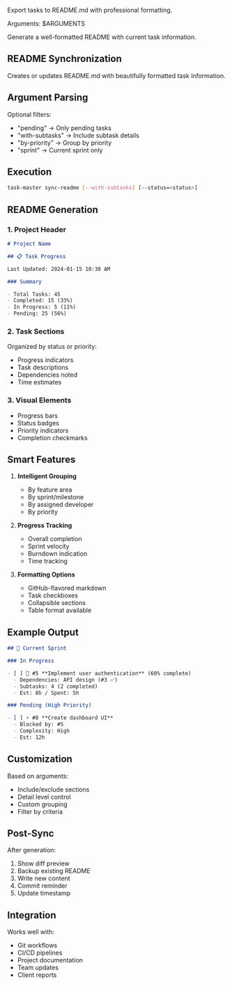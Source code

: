 Export tasks to README.md with professional formatting.

Arguments: $ARGUMENTS

Generate a well-formatted README with current task information.

## README Synchronization

Creates or updates README.md with beautifully formatted task information.

## Argument Parsing

Optional filters:

- "pending" → Only pending tasks
- "with-subtasks" → Include subtask details
- "by-priority" → Group by priority
- "sprint" → Current sprint only

## Execution

```sh
task-master sync-readme [--with-subtasks] [--status=<status>]
```

## README Generation

### 1. **Project Header**

```markdown
# Project Name

## 📋 Task Progress

Last Updated: 2024-01-15 10:30 AM

### Summary

- Total Tasks: 45
- Completed: 15 (33%)
- In Progress: 5 (11%)
- Pending: 25 (56%)
```

### 2. **Task Sections**

Organized by status or priority:

- Progress indicators
- Task descriptions
- Dependencies noted
- Time estimates

### 3. **Visual Elements**

- Progress bars
- Status badges
- Priority indicators
- Completion checkmarks

## Smart Features

1. **Intelligent Grouping**
   - By feature area
   - By sprint/milestone
   - By assigned developer
   - By priority

2. **Progress Tracking**
   - Overall completion
   - Sprint velocity
   - Burndown indication
   - Time tracking

3. **Formatting Options**
   - GitHub-flavored markdown
   - Task checkboxes
   - Collapsible sections
   - Table format available

## Example Output

```markdown
## 🚀 Current Sprint

### In Progress

- [ ] 🔄 #5 **Implement user authentication** (60% complete)
  - Dependencies: API design (#3 ✅)
  - Subtasks: 4 (2 completed)
  - Est: 8h / Spent: 5h

### Pending (High Priority)

- [ ] ⚡ #8 **Create dashboard UI**
  - Blocked by: #5
  - Complexity: High
  - Est: 12h
```

## Customization

Based on arguments:

- Include/exclude sections
- Detail level control
- Custom grouping
- Filter by criteria

## Post-Sync

After generation:

1. Show diff preview
2. Backup existing README
3. Write new content
4. Commit reminder
5. Update timestamp

## Integration

Works well with:

- Git workflows
- CI/CD pipelines
- Project documentation
- Team updates
- Client reports
